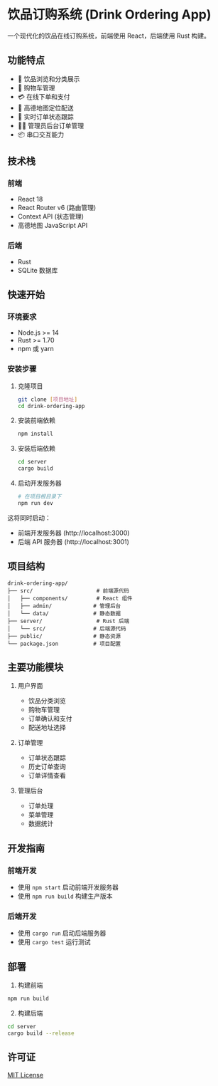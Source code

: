 # 饮品订购系统 (Drink Ordering App)

一个现代化的饮品在线订购系统，前端使用 React，后端使用 Rust 构建。

## 功能特点

- 🍹 饮品浏览和分类展示
- 🛒 购物车管理
- 💳 在线下单和支付
- 📍 高德地图定位配送
- 🔄 实时订单状态跟踪
- 👨‍💼 管理员后台订单管理
- 📦 串口交互能力

## 技术栈

### 前端

- React 18
- React Router v6 (路由管理)
- Context API (状态管理)
- 高德地图 JavaScript API

### 后端

- Rust
- SQLite 数据库

## 快速开始

### 环境要求

- Node.js >= 14
- Rust >= 1.70
- npm 或 yarn

### 安装步骤

1. 克隆项目

    ```bash
    git clone [项目地址]
    cd drink-ordering-app
    ```

2. 安装前端依赖

    ```bash
    npm install
    ```

3. 安装后端依赖

    ```bash
    cd server
    cargo build
    ```

4. 启动开发服务器

    ```bash
    # 在项目根目录下
    npm run dev
    ```

这将同时启动：

- 前端开发服务器 (http://localhost:3000)
- 后端 API 服务器 (http://localhost:3001)

## 项目结构

```plaintext
drink-ordering-app/
├── src/                    # 前端源代码
│   ├── components/         # React 组件
│   ├── admin/             # 管理后台
│   └── data/              # 静态数据
├── server/                 # Rust 后端
│   └── src/               # 后端源代码
├── public/                # 静态资源
└── package.json           # 项目配置
```

## 主要功能模块

1. 用户界面
   - 饮品分类浏览
   - 购物车管理
   - 订单确认和支付
   - 配送地址选择

2. 订单管理
   - 订单状态跟踪
   - 历史订单查询
   - 订单详情查看

3. 管理后台
   - 订单处理
   - 菜单管理
   - 数据统计

## 开发指南

### 前端开发

- 使用 `npm start` 启动前端开发服务器
- 使用 `npm run build` 构建生产版本

### 后端开发

- 使用 `cargo run` 启动后端服务器
- 使用 `cargo test` 运行测试

## 部署

1. 构建前端

```bash
npm run build
```

2. 构建后端

```bash
cd server
cargo build --release
```

## 许可证

[MIT License](LICENSE)
